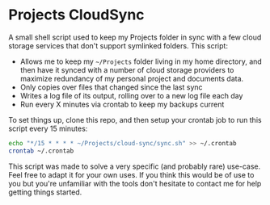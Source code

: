 # Projects CloudSync

A small shell script used to keep my Projects folder in sync with a few cloud storage services that don't support symlinked folders. This script:

  - Allows me to keep my `~/Projects` folder living in my home directory, and then have it synced with a number of cloud storage providers to maximize redundancy of my personal project and documents data.
  - Only copies over files that changed since the last sync
  - Writes a log file of its output, rolling over to a new log file each day
  - Run every X minutes via crontab to keep my backups current

To set things up, clone this repo, and then setup your crontab job to run this script every 15 minutes:

```bash
echo "*/15 * * * * ~/Projects/cloud-sync/sync.sh" >> ~/.crontab
crontab ~/.crontab
```

This script was made to solve a very specific (and probably rare) use-case. Feel free to adapt it for your own uses. If you think this would be of use to you but you're unfamiliar with the tools don't hesitate to contact me for help getting things started.
